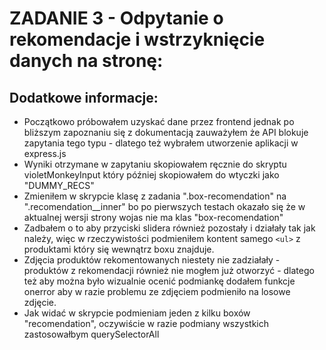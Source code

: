 # ZADANIE 3 - Odpytanie o rekomendacje i wstrzyknięcie danych na stronę:

## Dodatkowe informacje:

- Początkowo próbowałem uzyskać dane przez frontend jednak po bliższym zapoznaniu się z dokumentacją zauważyłem że API blokuje zapytania tego typu - dlatego też wybrałem utworzenie aplikacji w express.js
- Wyniki otrzymane w zapytaniu skopiowałem ręcznie do skryptu violetMonkeyInput który później skopiowałem do wtyczki jako "DUMMY_RECS"
- Zmieniłem w skrypcie klasę z zadania ".box-recomendation" na ".recomendation__inner" bo po pierwszych testach okazało się że w aktualnej wersji strony wojas nie ma klas "box-recomendation"
- Zadbałem o to aby przyciski slidera również pozostały i działały tak jak należy, więc w rzeczywistości podmieniłem kontent samego ```<ul>``` z produktami który się wewnątrz boxu znajduje.
- Zdjęcia produktów rekomentowanych niestety nie zadziałały - produktów z rekomendacji również nie mogłem już otworzyć - dlatego też aby można było wizualnie ocenić podmiankę dodałem funkcje onerror aby w razie problemu ze zdjęciem podmieniło na losowe zdjęcie. 
- Jak widać w skrypcie podmieniam jeden z kilku boxów "recomendation", oczywiście w razie podmiany wszystkich zastosowałbym querySelectorAll 
